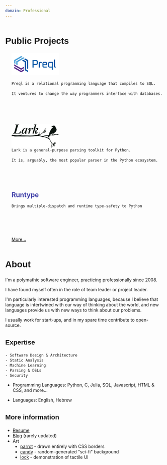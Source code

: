```yaml
---
domain: Professional
---
```


<script lang="ts">
	import ProfessionalPage from '$lib/ProfessionalPage.svx';
</script>

<style>

	h1>a, h2> a, h3 > a, h4 > a {
		color: #333;
		text-decoration: none;
	}
	h1>a:hover, h2>a:hover, h3>a:hover, h4>a:hover {
		text-decoration: underline;
	}

	h1 {
		margin-top: 50px;
	}
	h1, h2, h3, h4, h5, h6 {
	    font-family: "PT Sans", Helvetica, Arial, sans-serif;
	    font-weight: 700;
	    line-height: 1.5em;
	}

	.project {
		margin-bottom: 90px;
		margin-left: 20px;
	}
	.project > a {
		font-size: 1.5em;
		color: #44a;
		font-weight: bold;
		text-decoration: none;
	}

	li {
		list-style: url(/star3.png);
	}
</style>

<ProfessionalPage>


# Public Projects

<div class="project">
	<a href="https://github.com/erezsh/Preql">
		<img src="/preql.png" width="150"/>
	</a>

	Preql is a relational programming language that compiles to SQL.

	It ventures to change the way programmers interface with databases.
</div>

<div class="project">
	<a href="https://github.com/lark-parser/Lark">
		<img src="/lark-logo.png" width="150" style="margin-bottom: -20px"/>
	</a>

	Lark is a general-purpose parsing toolkit for Python.

	It is, arguably, the most popular parser in the Python ecosystem.
</div>

<div class="project">
	<a href="https://github.com/erezsh/Runtype">Runtype</a>

	Brings multiple-dispatch and runtime type-safety to Python
</div>

<a class="project" href="https://github.com/erezsh/">More...</a>

# About

I'm a polymathic software engineer, practicing professionally since 2008.

I have found myself often in the role of team leader or project leader.

I'm particularly interested programming languages, because I believe that language is intertwined with our way of thinking about the world, and new languages provide us with new ways to think about our problems.

I usually work for start-ups, and in my spare time contribute to open-source.

## Expertise
	- Software Design & Architecture
	- Static Analysis
	- Machine Learning
	- Parsing & DSLs
	- Security

- Programming Languages: Python, C, Julia, SQL, Javascript, HTML & CSS, and more...

- Languages: English, Hebrew


## More information

- [Resume](/Resume_2018.pdf)
- [Blog](http://blog.erezsh.com) (rarely updated)
- Art
	- [parrot](/parrot) - drawn entirely with CSS borders
	- [candy](/candybg.html) - random-generated "sci-fi" background
	- [lock](/lock/lock.html) - demonstration of tactile UI

</ProfessionalPage>